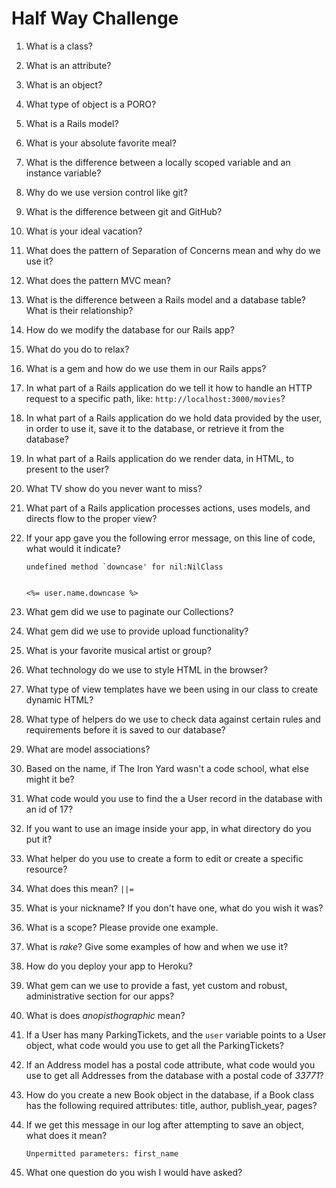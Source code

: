 # Half Way Challenge

1. What is a class?



2. What is an attribute?



3. What is an object?



4. What type of object is a PORO?



5. What is a Rails model?



6. What is your absolute favorite meal?



7. What is the difference between a locally scoped variable and an instance variable?



8. Why do we use version control like git?



9. What is the difference between git and GitHub?



10. What is your ideal vacation?



11. What does the pattern of Separation of Concerns mean and why do we use it?



12. What does the pattern MVC mean?



13. What is the difference between a Rails model and a database table? What is their relationship?



14. How do we modify the database for our Rails app?



15. What do you do to relax?



16. What is a gem and how do we use them in our Rails apps?



17. In what part of a Rails application do we tell it how to handle an HTTP request to a specific path, like: `http://localhost:3000/movies`?



18. In what part of a Rails application do we hold data provided by the user, in order to use it, save it to the database, or retrieve it from the database?



19. In what part of a Rails application do we render data, in HTML, to present to the user?



20. What TV show do you never want to miss?



21. What part of a Rails application processes actions, uses models, and directs flow to the proper view?



22. If your app gave you the following error message, on this line of code, what would it indicate?


        undefined method `downcase' for nil:NilClass


        <%= user.name.downcase %>



23. What gem did we use to paginate our Collections?



24. What gem did we use to provide upload functionality?



25. What is your favorite musical artist or group?



26. What technology do we use to style HTML in the browser?



27. What type of view templates have we been using in our class to create dynamic HTML?



28. What type of helpers do we use to check data against certain rules and requirements before it is saved to our database?



29. What are model associations?



30. Based on the name, if The Iron Yard wasn't a code school, what else might it be?



31. What code would you use to find the a User record in the database with an id of 17?



32. If you want to use an image inside your app, in what directory do you put it?



33. What helper do you use to create a form to edit or create a specific resource?



34. What does this mean? `||=`



35. What is your nickname? If you don't have one, what do you wish it was?



36. What is a scope? Please provide one example.



37. What is _rake_? Give some examples of how and when we use it?



38. How do you deploy your app to Heroku?



39. What gem can we use to provide a fast, yet custom and robust, administrative section for our apps?



40. What is does _anopisthographic_ mean?



41. If a User has many ParkingTickets, and the `user` variable points to a User object, what code would you use to get all the ParkingTickets?



42. If an Address model has a postal code attribute, what code would you use to get all Addresses from the database with a postal code of _33771_?



43. How do you create a new Book object in the database, if a Book class has the following required attributes: title, author, publish_year, pages?


44. If we get this message in our log after attempting to save an object, what does it mean?


        Unpermitted parameters: first_name


45. What one question do you wish I would have asked?
